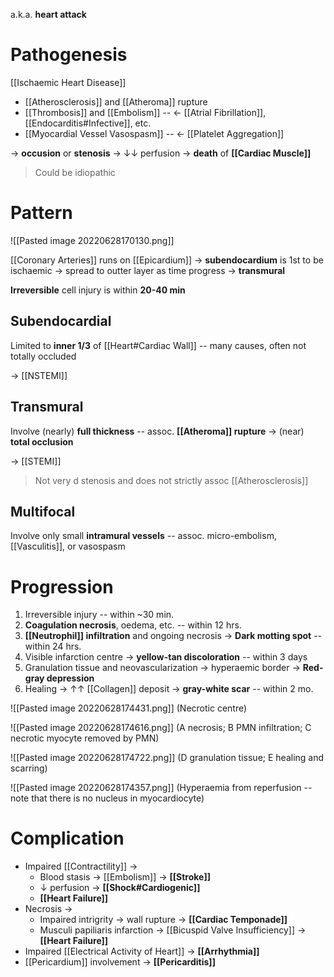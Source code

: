 a.k.a. **heart attack**

# Pathogenesis
[[Ischaemic Heart Disease]]
- [[Atherosclerosis]] and [[Atheroma]] rupture
- [[Thrombosis]] and [[Embolism]] -- ← [[Atrial Fibrillation]], [[Endocarditis#Infective]], etc.
- [[Myocardial Vessel Vasospasm]] -- ← [[Platelet Aggregation]]

→ **occusion** or **stenosis** → ↓↓ perfusion → **death** of **[[Cardiac Muscle]]**

> Could be idiopathic

# Pattern

![[Pasted image 20220628170130.png]]

[[Coronary Arteries]] runs on [[Epicardium]] → **subendocardium** is 1st to be ischaemic → spread to outter layer as time progress → **transmural**

**Irreversible** cell injury is within **20-40 min**

## Subendocardial
Limited to **inner 1/3** of [[Heart#Cardiac Wall]] -- many causes, often not totally occluded

→ [[NSTEMI]]

## Transmural
Involve (nearly) **full thickness** -- assoc. **[[Atheroma]] rupture** → (near) **total occlusion**

→ [[STEMI]]

> Not very d stenosis and does not strictly assoc [[Atherosclerosis]]

## Multifocal
Involve only small **intramural vessels** -- assoc. micro-embolism, [[Vasculitis]], or vasospasm

# Progression
1. Irreversible injury -- within ~30 min.
2. **Coagulation necrosis**, oedema, etc. -- within 12 hrs.
3. **[[Neutrophil]] infiltration** and ongoing necrosis → **Dark motting spot** -- within 24 hrs.
4. Visible infarction centre → **yellow-tan discoloration** -- within 3 days
5. Granulation tissue and neovascularization → hyperaemic border → **Red-gray depression**
6. Healing → ↑↑ [[Collagen]] deposit → **gray-white scar** -- within 2 mo.

![[Pasted image 20220628174431.png]]
(Necrotic centre)

![[Pasted image 20220628174616.png]]
(A necrosis; B PMN infiltration; C necrotic myocyte removed by PMN)

![[Pasted image 20220628174722.png]]
(D granulation tissue; E healing and scarring)

![[Pasted image 20220628174357.png]]
(Hyperaemia from reperfusion -- note that there is no nucleus in myocardiocyte)

# Complication
- Impaired [[Contractility]] → 
	- Blood stasis → [[Embolism]] → **[[Stroke]]**
	- ↓ perfusion → **[[Shock#Cardiogenic]]**
	- **[[Heart Failure]]**
- Necrosis → 
	- Impaired intrigrity → wall rupture → **[[Cardiac Temponade]]**
	- Musculi papiliaris infarction → [[Bicuspid Valve Insufficiency]] → **[[Heart Failure]]**
- Impaired [[Electrical Activity of Heart]] → **[[Arrhythmia]]**
- [[Pericardium]] involvement → **[[Pericarditis]]**